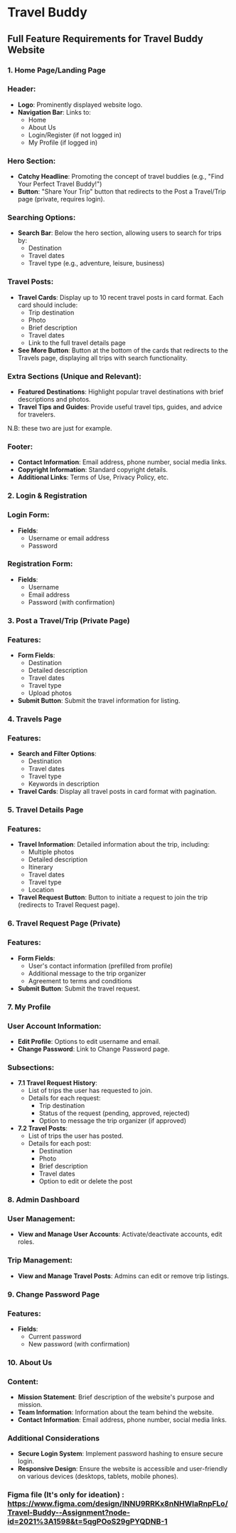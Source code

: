 # Travel Buddy

## Full Feature Requirements for Travel Buddy Website

### 1. Home Page/Landing Page

### Header:

- **Logo**: Prominently displayed website logo.
- **Navigation Bar**: Links to:
    - Home
    - About Us
    - Login/Register (if not logged in)
    - My Profile (if logged in)

### Hero Section:

- **Catchy Headline**: Promoting the concept of travel buddies (e.g., "Find Your Perfect Travel Buddy!")
- **Button**: "Share Your Trip" button that redirects to the Post a Travel/Trip page (private, requires login).

### Searching Options:

- **Search Bar**: Below the hero section, allowing users to search for trips by:
    - Destination
    - Travel dates
    - Travel type (e.g., adventure, leisure, business)

### Travel Posts:

- **Travel Cards**: Display up to 10 recent travel posts in card format. Each card should include:
    - Trip destination
    - Photo
    - Brief description
    - Travel dates
    - Link to the full travel details page
- **See More Button**: Button at the bottom of the cards that redirects to the Travels page, displaying all trips with search functionality.

### Extra Sections (Unique and Relevant):

- **Featured Destinations**: Highlight popular travel destinations with brief descriptions and photos.
- **Travel Tips and Guides**: Provide useful travel tips, guides, and advice for travelers.

N.B: these two are just for example.

### Footer:

- **Contact Information**: Email address, phone number, social media links.
- **Copyright Information**: Standard copyright details.
- **Additional Links**: Terms of Use, Privacy Policy, etc.

### 2. Login & Registration

### Login Form:

- **Fields**:
    - Username or email address
    - Password

### Registration Form:

- **Fields**:
    - Username
    - Email address
    - Password (with confirmation)

### 3. Post a Travel/Trip (Private Page)

### Features:

- **Form Fields**:
    - Destination
    - Detailed description
    - Travel dates
    - Travel type
    - Upload photos
- **Submit Button**: Submit the travel information for listing.

### 4. Travels Page

### Features:

- **Search and Filter Options**:
    - Destination
    - Travel dates
    - Travel type
    - Keywords in description
- **Travel Cards**: Display all travel posts in card format with pagination.

### 5. Travel Details Page

### Features:

- **Travel Information**: Detailed information about the trip, including:
    - Multiple photos
    - Detailed description
    - Itinerary
    - Travel dates
    - Travel type
    - Location
- **Travel Request Button**: Button to initiate a request to join the trip (redirects to Travel Request page).

### 6. Travel Request Page (Private)

### Features:

- **Form Fields**:
    - User's contact information (prefilled from profile)
    - Additional message to the trip organizer
    - Agreement to terms and conditions
- **Submit Button**: Submit the travel request.

### 7. My Profile

### User Account Information:

- **Edit Profile**: Options to edit username and email.
- **Change Password**: Link to Change Password page.

### Subsections:

- **7.1 Travel Request History**:
    - List of trips the user has requested to join.
    - Details for each request:
        - Trip destination
        - Status of the request (pending, approved, rejected)
        - Option to message the trip organizer (if approved)
- **7.2 Travel Posts**:
    - List of trips the user has posted.
    - Details for each post:
        - Destination
        - Photo
        - Brief description
        - Travel dates
        - Option to edit or delete the post

### 8. Admin Dashboard

### User Management:

- **View and Manage User Accounts**: Activate/deactivate accounts, edit roles.

### Trip Management:

- **View and Manage Travel Posts**: Admins can edit or remove trip listings.

### 9. Change Password Page

### Features:

- **Fields**:
    - Current password
    - New password (with confirmation)

### 10. About Us

### Content:

- **Mission Statement**: Brief description of the website's purpose and mission.
- **Team Information**: Information about the team behind the website.
- **Contact Information**: Email address, phone number, social media links.

### Additional Considerations

- **Secure Login System**: Implement password hashing to ensure secure login.
- **Responsive Design**: Ensure the website is accessible and user-friendly on various devices (desktops, tablets, mobile phones).

### Figma file (It's only for ideation) : https://www.figma.com/design/lNNU9RRKx8nNHWlaRnpFLo/Travel-Buddy--Assignment?node-id=2021%3A1598&t=5qgPOoS29gPYQDNB-1